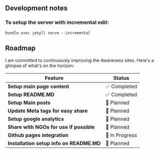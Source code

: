 ## Development notes

### To setup the server with incremental edit:
```
bundle exec jekyll serve --incremental
```
## Roadmap

I am committed to continuously improving the Awareness sites. Here's a glimpse of what's on the horizon:

| Feature                                   | Status          |
|-------------------------------------------|-----------------|
| **Setup main page content**       | ✅ Completed    |
| **Setup README.MD**           | ✅ Completed    |
| **Setup Main posts**              |  📝 Planned   |
| **Update Meta tags for easy share**              |  📝 Planned   |
| **Setup google analytics**              |  📝 Planned   |
| **Share with NGOs for use if possible**              |  📝 Planned   |
| **Github pages integration**        | 🔄 In Progress  |
| **Installation setup info on README.MD**              |  📝 Planned   |